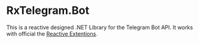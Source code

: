 # RxTelegram.Bot

This is a reactive designed .NET Library for the Telegram Bot API. It works with official the [Reactive Extentions](https://github.com/dotnet/reactive).

